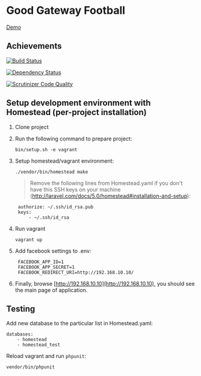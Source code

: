 # Good Gateway Football

<a href="http://ggf.demo.php.nixdev.co" target="_blank">Demo</a>

## Achievements

[![Build Status](https://travis-ci.org/nixsolutions/ggf.svg?branch=master)](https://travis-ci.org/nixsolutions/ggf)

[![Dependency Status](https://www.versioneye.com/user/projects/584163e31f3a6d020e157159/badge.svg?style=flat-square)](https://www.versioneye.com/user/projects/584163e31f3a6d020e157159)

[![Scrutinizer Code Quality](https://scrutinizer-ci.com/g/nixsolutions/ggf/badges/quality-score.png?b=master)](https://scrutinizer-ci.com/g/nixsolutions/ggf/?branch=master)

## Setup development environment with Homestead (per-project installation)

1. Clone project

2. Run the following command to prepare project:
    ```
    bin/setup.sh -e vagrant
	```
	
3. Setup homestead/vagrant environment:
	
    ```
    ./vendor/bin/homestead make
	```

	> Remove the following lines from Homestead.yaml if you don't have this SSH keys on your machine (http://laravel.com/docs/5.0/homestead#installation-and-setup):
	> 
        authorize: ~/.ssh/id_rsa.pub
        keys:
            - ~/.ssh/id_rsa
	    

4. Run vagrant
	
    ```
    vagrant up
    ```
    
5. Add facebook settings to .env:
	

        FACEBOOK_APP_ID=1
        FACEBOOK_APP_SECRET=1
        FACEBOOK_REDIRECT_URI=http://192.168.10.10/


6. Finally, browse [http://192.168.10.10](http://192.168.10.10), you should see the main page of application.


## Testing

Add new database to the particular list in Homestead.yaml:
```
databases:
    - homestead
    - homestead_test
```
Reload vagrant and run `phpunit`:
```
vendor/bin/phpunit
```
